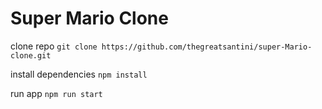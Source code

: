 # Super Mario Clone

  

clone repo
```git clone https://github.com/thegreatsantini/super-Mario-clone.git```

  

install dependencies
```npm install```

  

run app
``npm run start``